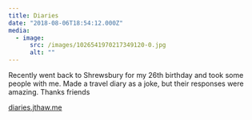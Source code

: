 ```yaml
---
title: Diaries
date: "2018-08-06T18:54:12.000Z"
media:
  - image:
      src: /images/1026541970217349120-0.jpg
      alt: ""
---
```


Recently went back to Shrewsbury for my 26th birthday and took some people with me. Made a travel diary as a joke, but their responses were amazing. Thanks friends

[diaries.jthaw.me](https://diaries.jthaw.me)
